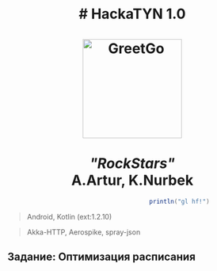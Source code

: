<h1 align="center">
  <br># HackaTYN 1.0
  <br>
  <br>
  <a href="http://www.amitmerchant.com/electron-markdownify"><img src="http://greetgo.kz/sites/all/themes/greetgo/images/main_logo.png" alt="GreetGo" width="200"></a>
  <br>
  <br><i>"RockStars"</i>
  <br>A.Artur, K.Nurbek<br>

</h1> 


```java
                                        println("gl hf!")
```
> Android, Kotlin (ext:1.2.10)

> Akka-HTTP, Aerospike, spray-json

## Задание: Оптимизация расписания
> 